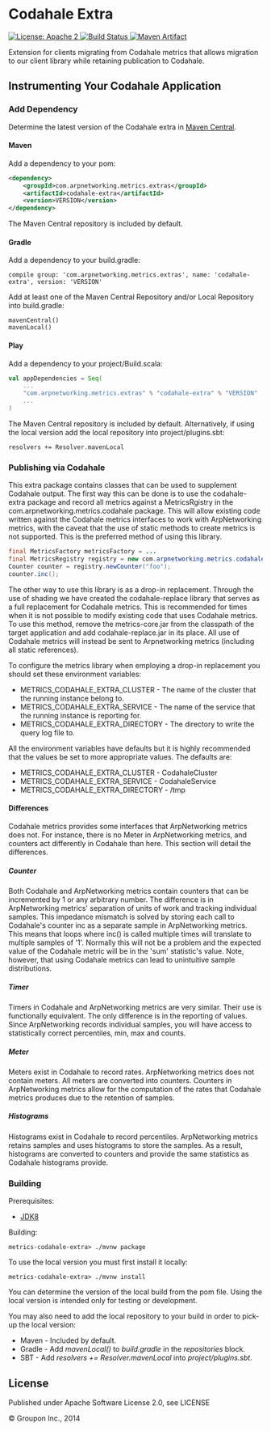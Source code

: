 




Codahale Extra
============

<a href="https://raw.githubusercontent.com/ArpNetworking/metrics-codahale-extra/master/LICENSE">
    <img src="https://img.shields.io/hexpm/l/plug.svg"
         alt="License: Apache 2">
</a>
<a href="https://build.arpnetworking.com/buildStatus/icon?job=ArpNetworking%2Fmetrics-codahale-extra%2Fmaster/">
    <img src="https://build.arpnetworking.com/job/ArpNetworking/job/metrics-codahale-extra/job/master/badge/icon"
         alt="Build Status">
</a>
<a href="http://search.maven.org/#search%7Cga%7C1%7Cg%3A%22com.arpnetworking.metrics.extras%22%20a%3A%22codahale-extra%22">
    <img src="https://img.shields.io/maven-central/v/com.arpnetworking.metrics.extras/codahale-extra.svg"
         alt="Maven Artifact">
</a>

Extension for clients migrating from Codahale metrics that allows migration to our client library while retaining publication to Codahale.


Instrumenting Your Codahale Application
---------------------------------------

### Add Dependency

Determine the latest version of the Codahale extra in [Maven Central](http://search.maven.org/#search%7Cga%7C1%7Cg%3A%22com.arpnetworking.metrics.extras%22%20a%3A%22codahale-extra%22).

#### Maven

Add a dependency to your pom:

```xml
<dependency>
    <groupId>com.arpnetworking.metrics.extras</groupId>
    <artifactId>codahale-extra</artifactId>
    <version>VERSION</version>
</dependency>
```

The Maven Central repository is included by default.

#### Gradle

Add a dependency to your build.gradle:

    compile group: 'com.arpnetworking.metrics.extras', name: 'codahale-extra', version: 'VERSION'

Add at least one of the Maven Central Repository and/or Local Repository into build.gradle:

    mavenCentral()
    mavenLocal()

#### Play

Add a dependency to your project/Build.scala:

```scala
val appDependencies = Seq(
    ...
    "com.arpnetworking.metrics.extras" % "codahale-extra" % "VERSION"
    ...
)
```

The Maven Central repository is included by default.  Alternatively, if using the local version add the local repository into project/plugins.sbt:

    resolvers += Resolver.mavenLocal

### Publishing via Codahale

This extra package contains classes that can be used to supplement Codahale output.  The first way this can be done is to use the codahale-extra package and record all
metrics against a MetricsRgistry in the com.arpnetworking.metrics.codahale package.  This will allow existing code written against the Codahale metrics interfaces to work
with ArpNetworking metrics, with the caveat that the use of static methods to create metrics is not supported.  This is the preferred method of using this library.

```java
final MetricsFactory metricsFactory = ...
final MetricsRegistry registry = new com.arpnetworking.metrics.codahale.MetricsFactory(metricsFactory);
Counter counter = registry.newCounter("foo");
counter.inc();
```

The other way to use this library is as a drop-in replacement.  Through the use of shading we have created the codahale-replace library that serves as a full
replacement for Codahale metrics.  This is recommended for times when it is not possible to modify existing code that uses Codahale metrics.  To use this method,
remove the metrics-core.jar from the classpath of the target application and add codahale-replace.jar in its place.  All use of Codahale metrics will instead be
sent to Arpnetworking metrics (including all static references).

To configure the metrics library when employing a drop-in replacement you should set these environment variables:

* METRICS_CODAHALE_EXTRA_CLUSTER - The name of the cluster that the running instance belong to.
* METRICS_CODAHALE_EXTRA_SERVICE - The name of the service that the running instance is reporting for.
* METRICS_CODAHALE_EXTRA_DIRECTORY - The directory to write the query log file to.

All the environment variables have defaults but it is highly recommended that the values be set to more appropriate values.  The defaults are:

* METRICS_CODAHALE_EXTRA_CLUSTER - CodahaleCluster
* METRICS_CODAHALE_EXTRA_SERVICE - CodahaleService
* METRICS_CODAHALE_EXTRA_DIRECTORY - /tmp

#### Differences

Codahale metrics provides some interfaces that ArpNetworking metrics does not.  For instance, there is no Meter in ArpNetworking metrics,
and counters act differently in Codahale than here.  This section will detail the differences.

##### Counter

Both Codahale and ArpNetworking metrics contain counters that can be incremented by 1 or any arbitrary number.  The difference is in
ArpNetworking metrics' separation of units of work and tracking individual samples.  This impedance mismatch is solved by storing each
call to Codahale's counter inc as a separate sample in ArpNetworking metrics.  This means that loops where inc() is called multiple times
will translate to multiple samples of '1'.  Normally this will not be a problem and the expected value of the Codahale metric will be in
the 'sum' statistic's value.  Note, however, that using Codahale metrics can lead to unintuitive sample distributions.

##### Timer

Timers in Codahale and ArpNetworking metrics are very similar.  Their use is functionally equivalent.  The only difference is in the
reporting of values.  Since ArpNetworking records individual samples, you will have access to statistically correct percentiles, min, max
and counts.

##### Meter

Meters exist in Codahale to record rates.  ArpNetworking metrics does not contain meters.  All meters are converted into counters.
Counters in ArpNetworking metrics allow for the computation of the rates that Codahale metrics produces due to the retention of samples.

##### Histograms

Histograms exist in Codahale to record percentiles.  ArpNetworking metrics retains samples and uses histograms to store the samples.  As a
result, histograms are converted to counters and provide the same statistics as Codahale histograms provide.

### Building

Prerequisites:
* [JDK8](http://www.oracle.com/technetwork/java/javase/downloads/jdk8-downloads-2133151.html)

Building:

    metrics-codahale-extra> ./mvnw package

To use the local version you must first install it locally:

    metrics-codahale-extra> ./mvnw install

You can determine the version of the local build from the pom file.  Using the local version is intended only for testing or development.

You may also need to add the local repository to your build in order to pick-up the local version:

* Maven - Included by default.
* Gradle - Add *mavenLocal()* to *build.gradle* in the *repositories* block.
* SBT - Add *resolvers += Resolver.mavenLocal* into *project/plugins.sbt*.

License
-------

Published under Apache Software License 2.0, see LICENSE

&copy; Groupon Inc., 2014
